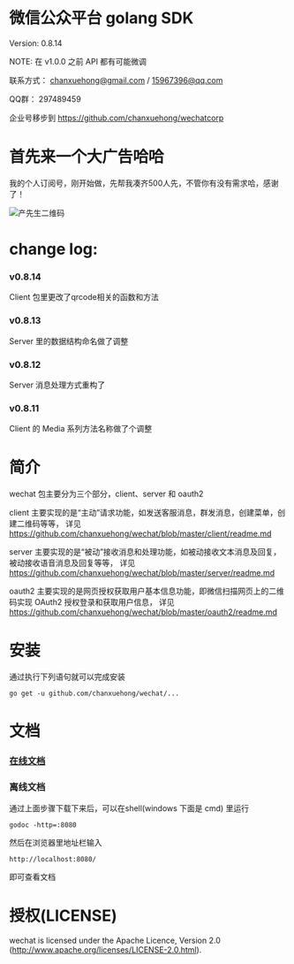 # 微信公众平台 golang SDK
Version:   0.8.14

NOTE:      在 v1.0.0 之前 API 都有可能微调

联系方式： chanxuehong@gmail.com / 15967396@qq.com

QQ群：     297489459

企业号移步到 https://github.com/chanxuehong/wechatcorp

# 首先来一个大广告哈哈
我的个人订阅号，刚开始做，先帮我凑齐500人先，不管你有没有需求哈，感谢了！

![产先生二维码](https://github.com/chanxuehong/wechat/blob/master/qrcode_cxs0556.jpg)

# change log:

### v0.8.14
Client 包里更改了qrcode相关的函数和方法
### v0.8.13
Server 里的数据结构命名做了调整
### v0.8.12
Server 消息处理方式重构了
### v0.8.11
Client 的 Media 系列方法名称做了个调整

# 简介
wechat 包主要分为三个部分，client、server 和 oauth2

client 主要实现的是“主动”请求功能，如发送客服消息，群发消息，创建菜单，创建二维码等等，
详见 https://github.com/chanxuehong/wechat/blob/master/client/readme.md

server 主要实现的是“被动”接收消息和处理功能，如被动接收文本消息及回复，被动接收语音消息及回复等等，
详见 https://github.com/chanxuehong/wechat/blob/master/server/readme.md

oauth2 主要实现的是网页授权获取用户基本信息功能，即微信扫描网页上的二维码实现 OAuth2 授权登录和获取用户信息，
详见 https://github.com/chanxuehong/wechat/blob/master/oauth2/readme.md

# 安装
通过执行下列语句就可以完成安装

	go get -u github.com/chanxuehong/wechat/...

# 文档

### [在线文档](http://godoc.org/github.com/chanxuehong/wechat)

### 离线文档
通过上面步骤下载下来后，可以在shell(windows 下面是 cmd) 里运行

	godoc -http=:8080
	
然后在浏览器里地址栏输入 

	http://localhost:8080/
	
即可查看文档

# 授权(LICENSE)

wechat is licensed under the Apache Licence, Version 2.0
(http://www.apache.org/licenses/LICENSE-2.0.html).